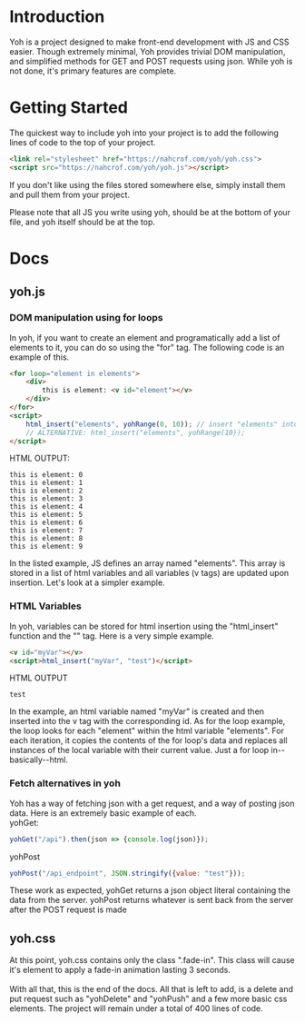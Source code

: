 # Introduction
Yoh is a project designed to make front-end development with JS and CSS easier. Though extremely minimal,
Yoh provides trivial DOM manipulation, and simplified methods for GET and POST requests using json.
While yoh is not done, it's primary features are complete.

# Getting Started
The quickest way to include yoh into your project is to add the following lines of code to the top of your project.

``` html
<link rel="stylesheet" href="https://nahcrof.com/yoh/yoh.css">
<script src="https://nahcrof.com/yoh/yoh.js"></script>
```
If you don't like using the files stored somewhere else, simply install them and pull them from your project.

Please note that all JS you write using yoh, should be at the bottom of your file, and yoh itself should be at the top. 

# Docs
## yoh.js
### DOM manipulation using for loops
In yoh, if you want to create an element and programatically add a list of elements to it, you can do so using the "for" tag. The following code is an example of this.
``` html
<for loop="element in elements">
    <div>
        this is element: <v id="element"></v> 
    </div>
</for>
<script>
    html_insert("elements", yohRange(0, 10)); // insert "elements" into html vars and create an array range 0-10
    // ALTERNATIVE: html_insert("elements", yohRange(10));
</script>
```
HTML OUTPUT:
```
this is element: 0
this is element: 1
this is element: 2
this is element: 3
this is element: 4
this is element: 5
this is element: 6
this is element: 7
this is element: 8
this is element: 9
```
In the listed example, JS defines an array named "elements". This array is stored in a list of html variables and all variables (v tags) are updated upon insertion. Let's look at a simpler example.
### HTML Variables
In yoh, variables can be stored for html insertion using the "html_insert" function and the "<v>" tag. Here is a very simple example.
``` html
<v id="myVar"></v>
<script>html_insert("myVar", "test")</script>
```
HTML OUTPUT
```
test
```
In the example, an html variable named "myVar" is created and then inserted into the v tag with the corresponding id.
As for the loop example, the loop looks for each "element" within the html variable "elements". For each iteration, it copies the contents of the for loop's data and
replaces all instances of the local variable with their current value. Just a for loop in--basically--html.
### Fetch alternatives in yoh
Yoh has a way of fetching json with a get request, and a way of posting json data. Here is an extremely basic example of each. <br>
yohGet:
``` js
yohGet("/api").then(json => {console.log(json)});
```
yohPost
``` js
yohPost("/api_endpoint", JSON.stringify({value: "test"}));
```
These work as expected, yohGet returns a json object literal containing the data from the server. yohPost returns whatever is sent back from the server after the POST request is made
## yoh.css
At this point, yoh.css contains only the class ".fade-in". This class will cause it's element to apply a fade-in animation lasting 3 seconds.<br><br>
With all that, this is the end of the docs. All that is left to add, is a delete and put request such as "yohDelete" and "yohPush" and a few more basic css elements. The project will remain under a total of 400 lines of code.
